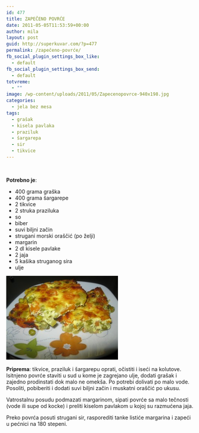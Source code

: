 ```yaml
---
id: 477
title: ZAPEČENO POVRĆE
date: 2011-05-05T11:53:59+00:00
author: mila
layout: post
guid: http://superkuvar.com/?p=477
permalink: /zapečeno-povrće/
fb_social_plugin_settings_box_like:
  - default
fb_social_plugin_settings_box_send:
  - default
totvreme:
  - ""
image: /wp-content/uploads/2011/05/Zapecenopovrce-940x198.jpg
categories:
  - jela bez mesa
tags:
  - grašak
  - kisela pavlaka
  - praziluk
  - šargarepa
  - sir
  - tikvice
---
```

&nbsp;

**Potrebno je**:

  * 400 grama graška
  * 400 grama šargarepe
  * 2 tikvice
  * 2 struka praziluka
  * so
  * biber
  * suvi biljni začin
  * strugani morski oraščić (po želji)
  * margarin
  * 2 dl kisele pavlake
  * 2 jaja
  * 5 kašika struganog sira
  * ulje

<img class="alignnone size-medium wp-image-5822" src="/wp-content/uploads/2011/05/Zapecenopovrce-300x225.jpg" alt="Zapecenopovrce" width="300" height="225" /> 

**Priprema**: tikvice, praziluk i šargarepu oprati, očistiti i iseći na kolutove. Isitnjeno povrće staviti u sud u kome je zagrejano ulje, dodati grašak i zajedno prodinstati dok malo ne omekša. Po potrebi dolivati po malo vode. Posoliti, pobiberiti i dodati suvi biljni začin i muskatni oraščić po ukusu.

Vatrostalnu posudu podmazati margarinom, sipati povrće sa malo tečnosti (vode ili supe od kocke) i preliti kiselom pavlakom u kojoj su razmućena jaja.

Preko povrća posuti strugani sir, rasporediti tanke listiće margarina i zapeći u pećnici na 180 stepeni.